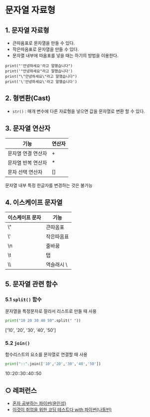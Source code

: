 문자열 자료형
===

## 1. 문자열 자료형
- 큰따옴표로 문자열을 만들 수 있다.
- 작은따옴표로 문자열을 만들 수 있다.
- 문자열 내부에 따옴표를 넣을 때는 하기의 방법을 이용한다.

```
print("'안녕하세요'라고 말했습니다")
print('"안녕하세요"라고 말했습니다')
print("\"안녕하세요\"라고 말했습니다")
print('\'안녕하세요\'라고 말했습니다')
```

## 2. 형변환(Cast)
- `str()` : 매개 변수에 다른 자료형을 넣으면 값을 문자열로 변환 할 수 있다.

## 3. 문자열 연산자

| 기능 | 연산자 |
| --- | --- |
| 문자열 연결 연산자 | + |
| 문자열 반복 연산자 | \* |
| 문자 선택 연산자 | \[\] |
문자열 내부 특정 한글자를 변경하는 것은 불가능

## 4. 이스케이프 문자열

| 이스케이프 문자 | 기능 |
| --- | --- |
| \\"  | 큰따옴표 |
| \\'  | 작은따옴표 |
| \\n | 줄바꿈 |
| \\t  | 탭 |
| \\\\ | 역슬래시 \\ |



## 5. 문자열 관련 함수
### 5.1 `split()` 함수
문자열을 특정문자로 잘라서 리스트로 만들 때 사용

```python
print("10 20 30 40 50".split(" "))
```
['10', '20', '30', '40', '50']

### 5.2 `join()` 
함수리스트의 요소를 문자열로 연결할 때 사용
```python
print("::".join(['10','20','30','40','50'])
```
10::20::30::40::50

## ○ 레퍼런스
* [혼자 공부하는 파이썬(윤인성)](https://www.hanbit.co.kr/store/books/look.php?p_code=B2587075793)
* [이것이 취업을 위한 코딩 테스트다 with 파이썬(나동빈)](https://www.hanbit.co.kr/store/books/look.php?p_code=B8945183661)
